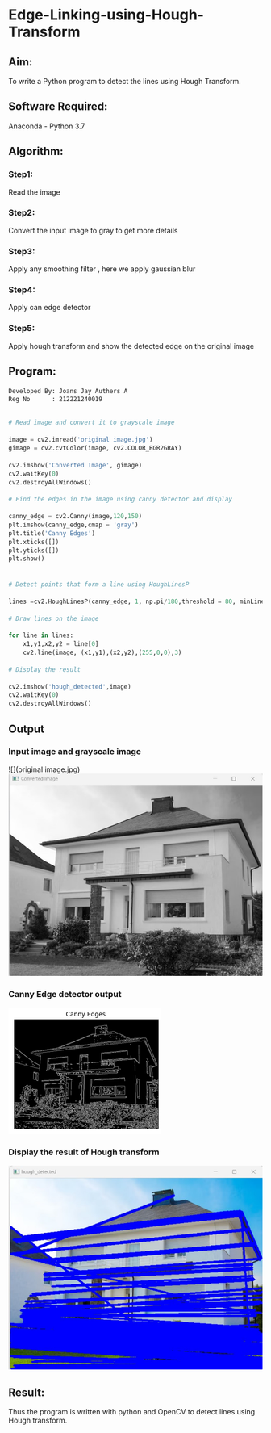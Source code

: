 # Edge-Linking-using-Hough-Transform
## Aim:
To write a Python program to detect the lines using Hough Transform.

## Software Required:
Anaconda - Python 3.7

## Algorithm:
### Step1:
Read the image

### Step2:
Convert the input image to gray to get more details

### Step3:
Apply any smoothing filter , here we apply gaussian blur

### Step4:
Apply can edge detector

### Step5:
Apply hough transform and show the detected edge on the original image


## Program:
```
Developed By: Joans Jay Authers A
Reg No      : 212221240019
```
```Python

# Read image and convert it to grayscale image

image = cv2.imread('original image.jpg')
gimage = cv2.cvtColor(image, cv2.COLOR_BGR2GRAY)

cv2.imshow('Converted Image', gimage)
cv2.waitKey(0)
cv2.destroyAllWindows()

# Find the edges in the image using canny detector and display

canny_edge = cv2.Canny(image,120,150)
plt.imshow(canny_edge,cmap = 'gray')
plt.title('Canny Edges')
plt.xticks([])
plt.yticks([])
plt.show()


# Detect points that form a line using HoughLinesP

lines =cv2.HoughLinesP(canny_edge, 1, np.pi/180,threshold = 80, minLineLength =50 , maxLineGap = 250)

# Draw lines on the image

for line in lines:
    x1,y1,x2,y2 = line[0]
    cv2.line(image, (x1,y1),(x2,y2),(255,0,0),3)

# Display the result

cv2.imshow('hough_detected',image)
cv2.waitKey(0)
cv2.destroyAllWindows()


```
## Output

### Input image and grayscale image
![](original image.jpg)
![](output1.jpg)

### Canny Edge detector output
![](output2.png)


### Display the result of Hough transform
![](output3.jpg)



## Result:
Thus the program is written with python and OpenCV to detect lines using Hough transform. 
